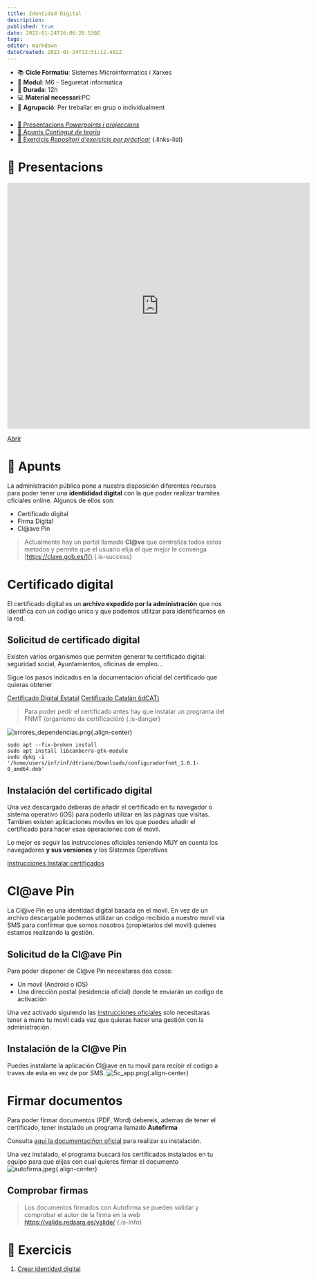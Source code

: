 ```yaml
---
title: Identidad Digital
description: 
published: true
date: 2022-01-24T16:06:20.530Z
tags: 
editor: markdown
dateCreated: 2022-01-24T13:51:12.402Z
---
```


- :books: **Cicle Formatiu**: Sistemes Microinformatics i Xarxes
- :notebook_with_decorative_cover: **Modul**: M6 - Seguretat informatica
- :calendar: **Durada**: 12h
- :computer: **Material necessari**:PC
- :busts_in_silhouette: **Agrupació**: Per treballar en grup o individualment

###

- [:cinema: Presentacions *Powerpoints i projeccions*](#presentacions) 
- [:orange_book: Apunts *Contingut de teoria*](#apunts)
- [:pencil: Exercicis *Repositori d'exercicis per prácticar*](#exercicis)
{.links-list}

# :cinema: Presentacions
<p align="center"><iframe src="https://docs.google.com/presentation/d/e/2PACX-1vQUptNnWQRe9N5Zye0Tgg-qiQjqRZm6WXmd7DdRd8E5BvdkJ4Eqg-RT5PiVXvzWe9Sr5V5Ynu7Bglt1/embed?start=false&loop=false" frameborder="0" width="700" height="569" allowfullscreen="true" mozallowfullscreen="true" webkitallowfullscreen="true"></iframe></p>

[Abrir](https://docs.google.com/presentation/d/e/2PACX-1vQUptNnWQRe9N5Zye0Tgg-qiQjqRZm6WXmd7DdRd8E5BvdkJ4Eqg-RT5PiVXvzWe9Sr5V5Ynu7Bglt1/pub?start=false&loop=false)

# :orange_book: Apunts
La administración pública pone a nuestra disposición diferentes recursos para poder tener una **identididad digital** con la que poder realizar tramites oficiales online. Algunos de ellos son:
- Certificado digital
- Firma Digital
- Cl@ave Pin

> Actualmente hay un portal llamado **Cl@ve** que centraliza todos estos metodos y permite que el usuario elija el que mejor le convenga 
[https://clave.gob.es/]()
{.is-success}


# Certificado digital
El certificado digital es un **archivo expedido por la administración** que nos identifica con un codigo unico y que podemos utlitzar para identificarnos en la red.

## Solicitud de certificado digital
Existen varios organismos que permiten generar tu certificado digital: seguridad social, Ayuntamientos, oficinas de empleo...


Sigue los pasos indicados en la documentación oficial del certificado que quieras obtener

[Certificado Digital Estatal](https://www.fnmt.es/documents/10179/30421/20160722+Folleto+Certificado+Digital/a8801dab-b512-445f-81e5-d44df16afe5b)
[Certificado Catalán (idCAT)](https://www.idcat.cat/ca/solicitar)


> Para poder pedir el certificado antes hay que instalar un programa del FNMT (organismo de certificación)
{.is-danger}


![errores_dependencias.png](/informatica/smr/m6/errores_dependencias.png){.align-center}
```
sudo apt --fix-broken install
sudo apt install libcanberra-gtk-module
sudo dpkg -i '/home/users/inf/inf/dtriano/Downloads/configuradorfnmt_1.0.1-0_amd64.deb'
```


## Instalación del certificado digital

Una vez descargado deberas de añadir el certificado en tu navegador o sistema operativo (iOS) para poderlo utilizar en las páginas que visitas. Tambien existen aplicaciones moviles en los que puedes añadir el certificado para hacer esas operaciones con el movil.

Lo mejor es seguir las instrucciones oficiales teniendo MUY en cuenta los navegadores **y sus versiones** y los Sistemas Operativos

[Instrucciones Instalar certificados](https://www.sede.fnmt.gob.es/preguntas-frecuentes)

# Cl@ave Pin
La Cl@ve Pin es una identidad digital basada en el movil. En vez de un archivo descargable podemos utilizar un codigo recibido a nuestro movil via SMS para confirmar que somos nosotros (propietarios del movil) quienes estamos realizando la gestión.

## Solicitud de la Cl@ave Pin
Para poder disponer de Cl@ve Pin necesitaras dos cosas:
- Un movil (Android o iOS)
- Una dirección postal (residencia oficial) donde te enviarán un codigo de activación

Una vez activado siguiendo las [instrucciones oficiales](https://clave.gob.es/clave_Home/PIN24H/Obtencion-clave-pin.html) solo necesitaras tener a mano tu movil cada vez que quieras hacer una gestión con la administración.

## Instalación de la Cl@ve Pin

Puedes instalarte la aplicación Cl@ave en tu movil para recibir el codigo a traves de esta en vez de por SMS.
![5c_app.png](/informatica/smr/m6/5c_app.png){.align-center}

# Firmar documentos

Para poder firmar documentos (PDF, Word) debereis, ademas de tener el certificado, tener instalado un programa llamado **Autofirma**

Consulta [aqui la documentaciñon oficial](https://firmaelectronica.gob.es/Home/Descargas.html) para realizar su instalación.

Una vez instalado, el programa buscará los certificados instalados en tu equipo para que elijas con cual quieres firmar el documento
![autofirma.jpeg](/informatica/smr/m6/autofirma.jpeg){.align-center}

## Comprobar firmas
> Los documentos firmados con Autofirma se pueden validar y comprobar el autor de la firma en la web 
https://valide.redsara.es/valide/
{.is-info}


  # :pencil: Exercicis

1. [Crear identidad digital](crear-identidad-digital)
